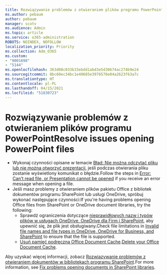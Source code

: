 ```yaml
---
title: Rozwiązywanie problemów z otwieraniem plików programu PowerPoint
ms.author: pebaum
author: pebaum
manager: scotv
ms.audience: Admin
ms.topic: article
ms.service: o365-administration
ROBOTS: NOINDEX, NOFOLLOW
localization_priority: Priority
ms.collection: Adm_O365
ms.custom:
- "9001698"
- "5144"
ms.openlocfilehash: 363d08c033b33ebdd1abd3e5d30674ac274b9e24
ms.sourcegitcommit: 8bc60ec34bc1e40685e3976576e04a2623f63a7c
ms.translationtype: HT
ms.contentlocale: pl-PL
ms.lasthandoff: 04/15/2021
ms.locfileid: "51830723"
---
```

# <a name="resolve-issues-opening-powerpoint-files"></a><span data-ttu-id="fffed-102">Rozwiązywanie problemów z otwieraniem plików programu PowerPoint</span><span class="sxs-lookup"><span data-stu-id="fffed-102">Resolve issues opening PowerPoint files</span></span>

- <span data-ttu-id="fffed-103">Wykonaj czynności opisane w temacie [Błąd: Nie można odczytać pliku lub nie można otworzyć prezentacji](https://support.office.com/article/Error-Can-t-read-file-or-Presentation-cannot-be-opened-7f2f31e2-d4dd-4c1f-9e27-ba6fadf92d44), jeśli podczas otwierania pliku zostanie wyświetlony komunikat o błędzie.</span><span class="sxs-lookup"><span data-stu-id="fffed-103">Follow the steps in [Error: Can't read file, or Presentation cannot be opened](https://support.office.com/article/Error-Can-t-read-file-or-Presentation-cannot-be-opened-7f2f31e2-d4dd-4c1f-9e27-ba6fadf92d44) if you receive an error message when opening a file.</span></span>
- <span data-ttu-id="fffed-104">Jeśli masz problemy z otwieraniem plików pakietu Office z bibliotek dokumentów programu SharePoint lub usługi OneDrive, spróbuj wykonać następujące czynności:</span><span class="sxs-lookup"><span data-stu-id="fffed-104">If you're having problems opening Office files from SharePoint or OneDrive document libraries, try the following:</span></span>
    - <span data-ttu-id="fffed-105">Sprawdź ograniczenia dotyczące [nieprawidłowych nazw i typów plików w usługach OneDrive, OneDrive dla Firm i SharePoint](https://support.office.com/article/64883a5d-228e-48f5-b3d2-eb39e07630fa), aby upewnić się, że plik jest obsługiwany.</span><span class="sxs-lookup"><span data-stu-id="fffed-105">Check file limitations in [Invalid file names and file types in OneDrive, OneDrive for Business, and SharePoint](https://support.office.com/article/64883a5d-228e-48f5-b3d2-eb39e07630fa) to ensure that the file is supported.</span></span>
    - <span data-ttu-id="fffed-106">[Usuń pamięć podręczną Office Document Cache](https://support.office.com/article/b1d3765e-d71b-4bb8-99ca-acd22c42995d).</span><span class="sxs-lookup"><span data-stu-id="fffed-106">[Delete your Office Document Cache](https://support.office.com/article/b1d3765e-d71b-4bb8-99ca-acd22c42995d).</span></span>

<span data-ttu-id="fffed-107">Aby uzyskać więcej informacji, zobacz [Rozwiązywanie problemów z otwieraniem dokumentów w bibliotekach programu SharePoint](https://support.office.com/article/31329fa1-4ad0-47fc-95d8-bb0c5b12a536).</span><span class="sxs-lookup"><span data-stu-id="fffed-107">For more information, see [Fix problems opening documents in SharePoint libraries](https://support.office.com/article/31329fa1-4ad0-47fc-95d8-bb0c5b12a536).</span></span>
